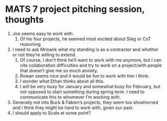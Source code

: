 # MATS 7 project pitching session, thoughts

1. Joe seems easy to work with.
	1. Of his four projects, he seemed most excited about Steg or CoT reasoning.
2. I need to ask Mrinank what my standing is as a contractor and whether or not they’re willing to extend.
	1. Of course, I don’t think he’ll want to work with me anymore, but I can cite collaboration difficulties and try to work on a project/with people that doesn’t give me so much anxiety.
	2. Rowan seems nice and it would be fun to work with him I think.
	3. I wonder what Ethan thinks about all this.
	4. I will be very busy for January and somewhat busy for February, but not opposed to start something during spring term. I need to communicate this to whomever I’m working with.
3. Generally not into Buck & Fabien’s projects, they seem too shoehorned and I think they might be hard to work with, given our past.
4. I should apply to Scale at some point?
